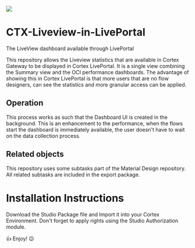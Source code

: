 ![](https://img.shields.io/badge/cortex-liveportal-blue)

# CTX-Liveview-in-LivePortal
The LiveView dashboard available through LivePortal

This repository allows the Liveview statistics that are available in Cortex Gateway to be displayed in Cortex LivePortal.
It is a single view combining the Summary view and the OCI performance dashboards.
The advantage of showing this in Cortex LivePortal is that more users that are no flow designers, can see the statistics and more granular access can be applied.

## Operation
This process works as such that the Dashboard UI is created in the background. This is an enhancement to the performance, when the flows start the dashboard is immediately available, the user doesn't have to wait on the data collection process.

## Related objects
This repository uses some subtasks part of the Material Design repository.
All related subtasks are included in the export package.

# Installation Instructions
Download the Studio Package file and Import it into your Cortex Environment.
Don't forget to apply rights using the Studio Authorization module.

:thumbsup: Enjoy! :wink:
